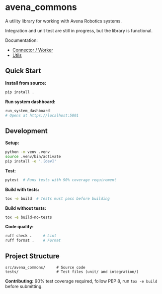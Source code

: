 # avena_commons

A utility library for working with Avena Robotics systems.

Integration and unit test are still in progress, but the library is functional.

Documentation: 
- [Connector / Worker](/docs/connector_worker_usage.md)
- [Utils](/docs/utils_usage.md)

## Quick Start

**Install from source:**
```bash
pip install .
```

**Run system dashboard:**
```bash
run_system_dashboard
# Opens at https://localhost:5001
```

## Development

**Setup:**
```bash
python -m venv .venv
source .venv/bin/activate
pip install -e '.[dev]'
```

**Test:**
```bash
pytest  # Runs tests with 90% coverage requirement
```

**Build with tests:**
```bash
tox -e build  # Tests must pass before building
```

**Build without tests:**
```bash
tox -e build-no-tests
```


**Code quality:**
```bash
ruff check .     # Lint
ruff format .    # Format
```

## Project Structure
```
src/avena_commons/     # Source code
tests/                 # Test files (unit/ and integration/)
```

**Contributing:** 90% test coverage required, follow PEP 8, run `tox -e build` before submitting.

